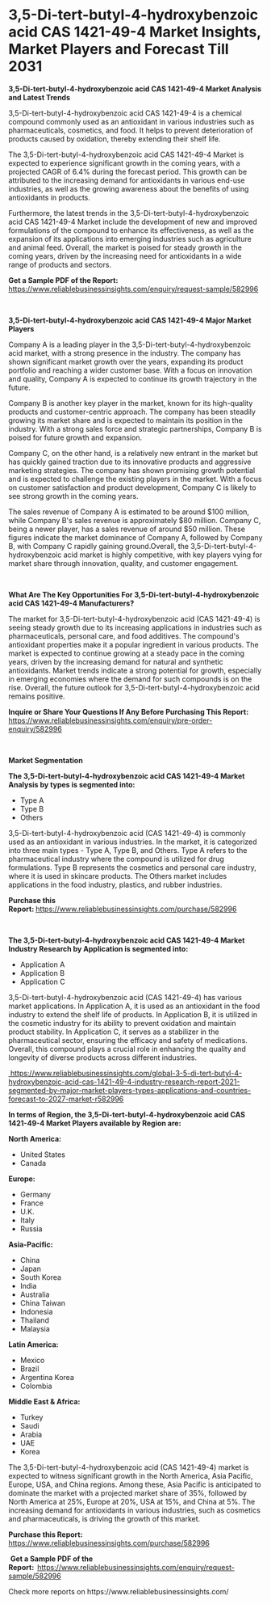 <p><h1>3,5-Di-tert-butyl-4-hydroxybenzoic acid CAS 1421-49-4 Market Insights, Market Players and Forecast Till 2031</h1></p><p><strong>3,5-Di-tert-butyl-4-hydroxybenzoic acid CAS 1421-49-4 Market Analysis and Latest Trends</strong></p>
<p><p>3,5-Di-tert-butyl-4-hydroxybenzoic acid CAS 1421-49-4 is a chemical compound commonly used as an antioxidant in various industries such as pharmaceuticals, cosmetics, and food. It helps to prevent deterioration of products caused by oxidation, thereby extending their shelf life.</p><p>The 3,5-Di-tert-butyl-4-hydroxybenzoic acid CAS 1421-49-4 Market is expected to experience significant growth in the coming years, with a projected CAGR of 6.4% during the forecast period. This growth can be attributed to the increasing demand for antioxidants in various end-use industries, as well as the growing awareness about the benefits of using antioxidants in products.</p><p>Furthermore, the latest trends in the 3,5-Di-tert-butyl-4-hydroxybenzoic acid CAS 1421-49-4 Market include the development of new and improved formulations of the compound to enhance its effectiveness, as well as the expansion of its applications into emerging industries such as agriculture and animal feed. Overall, the market is poised for steady growth in the coming years, driven by the increasing need for antioxidants in a wide range of products and sectors.</p></p>
<p><strong>Get a Sample PDF of the Report:&nbsp;</strong> <a href="https://www.reliablebusinessinsights.com/enquiry/request-sample/582996">https://www.reliablebusinessinsights.com/enquiry/request-sample/582996</a></p>
<p>&nbsp;</p>
<p><strong>3,5-Di-tert-butyl-4-hydroxybenzoic acid CAS 1421-49-4 Major Market Players</strong></p>
<p><p>Company A is a leading player in the 3,5-Di-tert-butyl-4-hydroxybenzoic acid market, with a strong presence in the industry. The company has shown significant market growth over the years, expanding its product portfolio and reaching a wider customer base. With a focus on innovation and quality, Company A is expected to continue its growth trajectory in the future.</p><p>Company B is another key player in the market, known for its high-quality products and customer-centric approach. The company has been steadily growing its market share and is expected to maintain its position in the industry. With a strong sales force and strategic partnerships, Company B is poised for future growth and expansion.</p><p>Company C, on the other hand, is a relatively new entrant in the market but has quickly gained traction due to its innovative products and aggressive marketing strategies. The company has shown promising growth potential and is expected to challenge the existing players in the market. With a focus on customer satisfaction and product development, Company C is likely to see strong growth in the coming years.</p><p>The sales revenue of Company A is estimated to be around $100 million, while Company B's sales revenue is approximately $80 million. Company C, being a newer player, has a sales revenue of around $50 million. These figures indicate the market dominance of Company A, followed by Company B, with Company C rapidly gaining ground.Overall, the 3,5-Di-tert-butyl-4-hydroxybenzoic acid market is highly competitive, with key players vying for market share through innovation, quality, and customer engagement.</p></p>
<p>&nbsp;</p>
<p><strong>What Are The Key Opportunities For 3,5-Di-tert-butyl-4-hydroxybenzoic acid CAS 1421-49-4 Manufacturers?</strong></p>
<p><p>The market for 3,5-Di-tert-butyl-4-hydroxybenzoic acid (CAS 1421-49-4) is seeing steady growth due to its increasing applications in industries such as pharmaceuticals, personal care, and food additives. The compound's antioxidant properties make it a popular ingredient in various products. The market is expected to continue growing at a steady pace in the coming years, driven by the increasing demand for natural and synthetic antioxidants. Market trends indicate a strong potential for growth, especially in emerging economies where the demand for such compounds is on the rise. Overall, the future outlook for 3,5-Di-tert-butyl-4-hydroxybenzoic acid remains positive.</p></p>
<p><strong>Inquire or Share Your Questions If Any Before Purchasing This Report:</strong> <a href="https://www.reliablebusinessinsights.com/enquiry/pre-order-enquiry/582996">https://www.reliablebusinessinsights.com/enquiry/pre-order-enquiry/582996</a></p>
<p>&nbsp;</p>
<p><strong>Market Segmentation</strong></p>
<p><strong>The 3,5-Di-tert-butyl-4-hydroxybenzoic acid CAS 1421-49-4 Market Analysis by types is segmented into:</strong></p>
<p><ul><li>Type A</li><li>Type B</li><li>Others</li></ul></p>
<p><p>3,5-Di-tert-butyl-4-hydroxybenzoic acid (CAS 1421-49-4) is commonly used as an antioxidant in various industries. In the market, it is categorized into three main types - Type A, Type B, and Others. Type A refers to the pharmaceutical industry where the compound is utilized for drug formulations. Type B represents the cosmetics and personal care industry, where it is used in skincare products. The Others market includes applications in the food industry, plastics, and rubber industries.</p></p>
<p><strong>Purchase this Report:&nbsp;</strong><a href="https://www.reliablebusinessinsights.com/purchase/582996">https://www.reliablebusinessinsights.com/purchase/582996</a></p>
<p>&nbsp;</p>
<p><strong>The 3,5-Di-tert-butyl-4-hydroxybenzoic acid CAS 1421-49-4 Market Industry Research by Application is segmented into:</strong></p>
<p><ul><li>Application A</li><li>Application B</li><li>Application C</li></ul></p>
<p><p>3,5-Di-tert-butyl-4-hydroxybenzoic acid (CAS 1421-49-4) has various market applications. In Application A, it is used as an antioxidant in the food industry to extend the shelf life of products. In Application B, it is utilized in the cosmetic industry for its ability to prevent oxidation and maintain product stability. In Application C, it serves as a stabilizer in the pharmaceutical sector, ensuring the efficacy and safety of medications. Overall, this compound plays a crucial role in enhancing the quality and longevity of diverse products across different industries.</p></p>
<p><a href="https://www.reliablebusinessinsights.com/global-3-5-di-tert-butyl-4-hydroxybenzoic-acid-cas-1421-49-4-industry-research-report-2021-segmented-by-major-market-players-types-applications-and-countries-forecast-to-2027-market-r582996">&nbsp;https://www.reliablebusinessinsights.com/global-3-5-di-tert-butyl-4-hydroxybenzoic-acid-cas-1421-49-4-industry-research-report-2021-segmented-by-major-market-players-types-applications-and-countries-forecast-to-2027-market-r582996</a></p>
<p><strong>In terms of Region, the 3,5-Di-tert-butyl-4-hydroxybenzoic acid CAS 1421-49-4 Market Players available by Region are:</strong></p>
<p>
    <p> <strong> North America: </strong>
        <ul>
            <li>United States</li>
            <li>Canada</li>
        </ul>
        </p> 
    <p> <strong> Europe: </strong>
        <ul>
            <li>Germany</li>
            <li>France</li>
            <li>U.K.</li>
            <li>Italy</li>
            <li>Russia</li>
        </ul>
        </p> 
    <p> <strong> Asia-Pacific: </strong>
        <ul>
            <li>China</li>
            <li>Japan</li>
            <li>South Korea</li>
            <li>India</li>
            <li>Australia</li>
            <li>China Taiwan</li>
            <li>Indonesia</li>
            <li>Thailand</li>
            <li>Malaysia</li>
        </ul>
        </p> 
    <p> <strong> Latin America: </strong>
        <ul>
            <li>Mexico</li>
            <li>Brazil</li>
            <li>Argentina Korea</li>
            <li>Colombia</li>
        </ul>
        </p> 
    <p> <strong> Middle East & Africa: </strong>
        <ul>
            <li>Turkey</li>
            <li>Saudi</li>
            <li>Arabia</li>
            <li>UAE</li>
            <li>Korea</li>
        </ul>
    </p>
    </p>
<p><p>The 3,5-Di-tert-butyl-4-hydroxybenzoic acid (CAS 1421-49-4) market is expected to witness significant growth in the North America, Asia Pacific, Europe, USA, and China regions. Among these, Asia Pacific is anticipated to dominate the market with a projected market share of 35%, followed by North America at 25%, Europe at 20%, USA at 15%, and China at 5%. The increasing demand for antioxidants in various industries, such as cosmetics and pharmaceuticals, is driving the growth of this market.</p></p>
<p><strong>Purchase this Report: </strong><a href="https://www.reliablebusinessinsights.com/purchase/582996">https://www.reliablebusinessinsights.com/purchase/582996</a></p>
<p>&nbsp;<strong>Get a Sample PDF of the Report:&nbsp;&nbsp;</strong><a href="https://www.reliablebusinessinsights.com/enquiry/request-sample/582996">https://www.reliablebusinessinsights.com/enquiry/request-sample/582996</a></p>
<p><strong></strong></p>
<p>Check more reports on https://www.reliablebusinessinsights.com/</p>